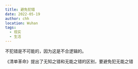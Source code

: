 ```yaml
---
title: 避免犯错
date: 2022-05-19
author: chh
location: Wuhan
tags:
  - 现实
  - 生活
---
```


不犯错是不可能的，因为这是不合逻辑的。

《清单革命》提出了无知之错和无能之错的区别，要避免犯无能之错
